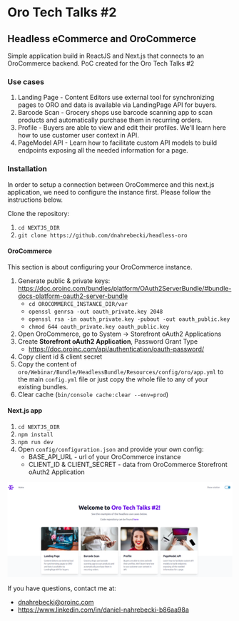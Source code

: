 # Oro Tech Talks #2
## Headless eCommerce and OroCommerce

Simple application build in ReactJS and Next.js that connects to an OroCommerce backend.
PoC created for the Oro Tech Talks #2

### Use cases
1. Landing Page - Content Editors use external tool for synchronizing pages to ORO and data is
   available via LandingPage API for buyers.
2. Barcode Scan - Grocery shops use barcode scanning app to scan products and automatically
   purchase them in recurring orders.
3. Profile - Buyers are able to view and edit their profiles. We'll learn here how to use customer user context in API.
4. PageModel API - Learn how to facilitate custom API models to build endpoints exposing all the needed information for a page.

### Installation

In order to setup a connection between OroCommerce and this next.js application, we need to configure the instance first.
Please follow the instructions below.

Clone the repository:
1. `cd NEXTJS_DIR`
2. `git clone https://github.com/dnahrebecki/headless-oro`

#### OroCommerce

This section is about configuring your OroCommerce instance.

1. Generate public & private keys: https://doc.oroinc.com/bundles/platform/OAuth2ServerBundle/#bundle-docs-platform-oauth2-server-bundle
   - `cd OROCOMMERCE_INSTANCE_DIR/var`
   - `openssl genrsa -out oauth_private.key 2048`
   - `openssl rsa -in oauth_private.key -pubout -out oauth_public.key`
   - `chmod 644 oauth_private.key oauth_public.key`
2. Open OroCommerce, go to System -> Storefront oAuth2 Applications
3. Create **Storefront oAuth2 Application**, Password Grant Type
   - https://doc.oroinc.com/api/authentication/oauth-password/
4. Copy client id & client secret
5. Copy the content of `oro/Webinar/Bundle/HeadlessBundle/Resources/config/oro/app.yml` to the main `config.yml` file or just copy the whole file to any of your existing bundles.
6. Clear cache (`bin/console cache:clear --env=prod`)

#### Next.js app

1. `cd NEXTJS_DIR`
2. `npm install`
3. `npm run dev`
4. Open `config/configuration.json` and provide your own config:
   - BASE_API_URL - url of your OroCommerce instance
   - CLIENT_ID & CLIENT_SECRET - data from OroCommerce Storefront oAuth2 Application

![Headless ORO homepage](/public/headless-home.png)

If you have questions, contact me at: 
- dnahrebecki@oroinc.com
- https://www.linkedin.com/in/daniel-nahrebecki-b86aa98a